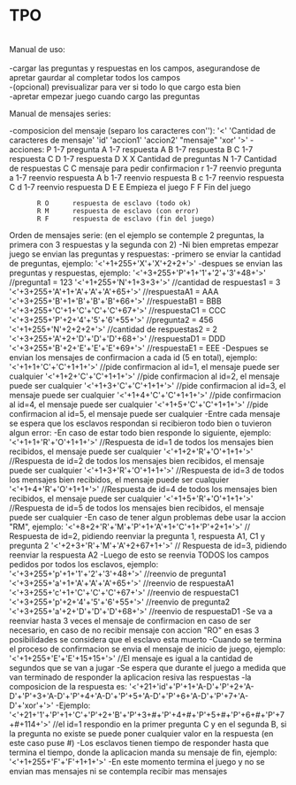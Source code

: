 # TPO<br/>
<br/>
Manual de uso:<br/>
<br/>
-cargar las preguntas y respuestas en los campos, asegurandose de apretar gaurdar al completar todos los campos<br/>
-(opcional) previsualizar para ver si todo lo que cargo esta bien<br/>
-apretar empezar juego cuando cargo las preguntas<br/>


Manual de mensajes series:

-composicion del mensaje (separo los caracteres con''):
  '<' 'Cantidad de caracteres de mensaje' 'id' 'accion1' 'accion2' "mensaje" 'xor' '>'
-acciones: P 1-7    pregunta
           A 1-7    respuesta A
           B 1-7    respuesta B
           C 1-7    respuesta C
           D 1-7    respuesta D
           X X      Cantidad de preguntas
           N 1-7    Cantidad de respuestas
           C C      mensaje para pedir confirmacion
           r 1-7    reenvio pregunta
           a 1-7    reenvio respuesta A
           b 1-7    reenvio respuesta B
           c 1-7    reenvio respuesta C
           d 1-7    reenvio respuesta D
           E E      Empieza el juego
           F F      Fin del juego

           R O      respuesta de esclavo (todo ok)
           R M      respuesta de esclavo (con error)
           R F      respuesta de esclavo (fin del juego)
           
           
Orden de mensajes serie:
  (en el ejemplo se contemple 2 preguntas, la primera con 3 respuestas y la segunda con 2)
  -Ni bien empretas empezar juego se envian las preguntas y respuestas:
    -primero se enviar la cantidad de preguntas, ejemplo: '<'+1+255+'X'+'X'+2+2+'>'
    -despues se envian las preguntas y respuestas, ejemplo: '<'+3+255+'P'+1+'1'+'2'+'3'+48+'>'    //pregunta1 = 123
                                                            '<'+1+255+'N'+1+3+3+'>'               //cantidad de respuestas1 = 3
                                                            '<'+3+255+'A'+1+'A'+'A'+'A'+65+'>'    //respuestaA1 = AAA
                                                            '<'+3+255+'B'+1+'B'+'B'+'B'+66+'>'    //respuestaB1 = BBB
                                                            '<'+3+255+'C'+1+'C'+'C'+'C'+67+'>'    //respuestaC1 = CCC
                                                            '<'+3+255+'P'+2+'4'+'5'+'6'+55+'>'    //pregunta2 = 456
                                                            '<'+1+255+'N'+2+2+2+'>'               //cantidad de respuestas2 = 2
                                                            '<'+3+255+'A'+2+'D'+'D'+'D'+68+'>'    //respuestaD1 = DDD
                                                            '<'+3+255+'B'+2+'E'+'E'+'E'+69+'>'    //respuestaE1 = EEE
    -Despues se envian los mensajes de confirmacion a cada id (5 en total), ejemplo: '<'+1+1+'C'+'C'+1+1+'>' //pide confirmacion al id=1, el mensaje puede ser cualquier
                                                                                     '<'+1+2+'C'+'C'+1+1+'>' //pide confirmacion al id=2, el mensaje puede ser cualquier
                                                                                     '<'+1+3+'C'+'C'+1+1+'>' //pide confirmacion al id=3, el mensaje puede ser cualquier
                                                                                     '<'+1+4+'C'+'C'+1+1+'>' //pide confirmacion al id=4, el mensaje puede ser cualquier
                                                                                     '<'+1+5+'C'+'C'+1+1+'>' //pide confirmacion al id=5, el mensaje puede ser cualquier
    -Entre cada mensaje se espera que los esclavos respondan si recibieron todo bien o tuvieron algun error:
      -En caso de estar todo bien responde lo siguiente, ejemplo: '<'+1+1+'R'+'O'+1+1+'>' //Respuesta de id=1 de todos los mensajes bien recibidos, el mensaje puede ser cualquier
                                                                  '<'+1+2+'R'+'O'+1+1+'>' //Respuesta de id=2 de todos los mensajes bien recibidos, el mensaje puede ser cualquier
                                                                  '<'+1+3+'R'+'O'+1+1+'>' //Respuesta de id=3 de todos los mensajes bien recibidos, el mensaje puede ser cualquier
                                                                  '<'+1+4+'R'+'O'+1+1+'>' //Respuesta de id=4 de todos los mensajes bien recibidos, el mensaje puede ser cualquier
                                                                  '<'+1+5+'R'+'O'+1+1+'>' //Respuesta de id=5 de todos los mensajes bien recibidos, el mensaje puede ser cualquier
      -En caso de tener algun problemas debe usar la accion "RM", ejemplo: '<'+8+2+'R'+'M'+'P'+1+'A'+1+'C'+1+'P'+2+1+'>' // Respuesta de id=2, pidiendo reenviar la pregunta 1, respuesta A1, C1 y pregunta 2
                                                                           '<'+2+3+'R'+'M'+'A'+2+67+1+'>' // Respuesta de id=3, pidiendo reenviar la respuesta A2
      -Luego de esto se reenvia TODOS los campos pedidos por todos los esclavos, ejemplo: '<'+3+255+'p'+1+'1'+'2'+'3'+48+'>'    //reenvio de pregunta1
                                                                                          '<'+3+255+'a'+1+'A'+'A'+'A'+65+'>'    //reenvio de respuestaA1
                                                                                          '<'+3+255+'c'+1+'C'+'C'+'C'+67+'>'    //reenvio de respuestaC1
                                                                                          '<'+3+255+'p'+2+'4'+'5'+'6'+55+'>'    //reenvio de pregunta2
                                                                                          '<'+3+255+'a'+2+'D'+'D'+'D'+68+'>'    //reenvio de respuestaD1
    -Se va a reenviar hasta 3 veces el mensaje de confirmacion en caso de ser necesario, en caso de no recibir mensaje con accion "RO" en esas 3 posibilidades se considera que el esclavo esta muerto
    -Cuando se termina el proceso de confirmacion se envia el mensaje de inicio de juego, ejemplo: '<'+1+255+'E'+'E'+15+15+'>' //El mensaje es igual a la cantidad de segundos que se van a jugar
    -Se espera que durante el juego a medida que van terminado de responder la aplicacion resiva las respuestas
      -la composicion de la respuesta es: '<'+21+'id'+'P'+1+'A-D'+'P'+2+'A-D'+'P'+3+'A-D'+'P'+4+'A-D'+'P'+5+'A-D'+'P'+6+'A-D'+'P'+7+'A-D'+'xor'+'>'
      -Ejemplo: '<'+21+'1'+'P'+1+'C'+'P'+2+'B'+'P'+3+#+'P'+4+#+'P'+5+#+'P'+6+#+'P'+7+#+114+'>' //el id=1 respondio en la primer pregunta C y en el segunda B, si la pregunta no existe se puede poner cualquier valor en la respuesta (en este caso puse #)
    -Los esclavos tienen tiempo de responder hasta que termina el tiempo, donde la aplicacion manda su mensaje de fin, ejemplo: '<'+1+255+'F'+'F'+1+1+'>'
    -En este momento termina el juego y no se envian mas mensajes ni se contempla recibir mas mensajes
           
           
           
   


